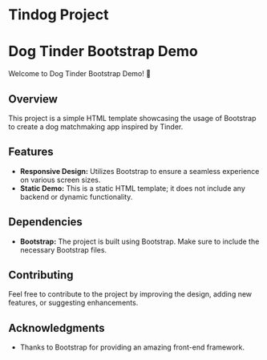 # Tindog Project

# Dog Tinder Bootstrap Demo

Welcome to Dog Tinder Bootstrap Demo! 🐾

## Overview

This project is a simple HTML template showcasing the usage of Bootstrap to create a dog matchmaking app inspired by Tinder.

## Features

- **Responsive Design:** Utilizes Bootstrap to ensure a seamless experience on various screen sizes.
- **Static Demo:** This is a static HTML template; it does not include any backend or dynamic functionality.

## Dependencies

- **Bootstrap:** The project is built using Bootstrap. Make sure to include the necessary Bootstrap files.

## Contributing

Feel free to contribute to the project by improving the design, adding new features, or suggesting enhancements.

## Acknowledgments

- Thanks to Bootstrap for providing an amazing front-end framework.
